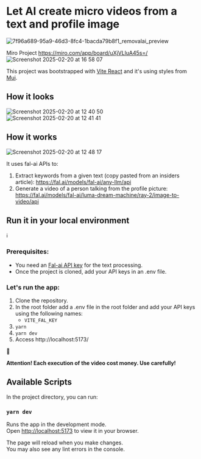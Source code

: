 # Let AI create micro videos from a text and profile image

![7f96a689-95a9-46d3-8fc4-1bacda79b8f1_removalai_preview](https://github.com/user-attachments/assets/020701ee-78e9-4d40-9435-6391f2ab68f1)

Miro Project
https://miro.com/app/board/uXjVLluA45s=/
![Screenshot 2025-02-20 at 16 58 07](https://github.com/user-attachments/assets/7a340b37-0639-480c-9c1c-0ed61667b441)



This project was bootstrapped with [Vite React](https://vite.dev/guide/) and it's using styles from [Mui](https://mui.com/material-ui/getting-started/).

## How it looks
![Screenshot 2025-02-20 at 12 40 50](https://github.com/user-attachments/assets/ccd95835-fccb-475f-9622-1db34b4e7915)
![Screenshot 2025-02-20 at 12 41 41](https://github.com/user-attachments/assets/e452f478-04c0-4829-aa62-9ef06a4627c7)


## How it works
![Screenshot 2025-02-20 at 12 48 17](https://github.com/user-attachments/assets/5f7dda14-63b1-4af0-98e0-fdb5894b8ba3)

It uses fal-ai APIs to:
1. Extract keywords from a given text (copy pasted from an insiders article): https://fal.ai/models/fal-ai/any-llm/api
2. Generate a video of a person talking from the profile picture: https://fal.ai/models/fal-ai/luma-dream-machine/ray-2/image-to-video/api

## Run it in your local environment

:information_source:

### Prerequisites:

- You need an [Fal-ai API key](https://docs.fal.ai/guides/generating-videos-from-image) for the text processing.
- Once the project is cloned, add your API keys in an .env file.

### Let's run the app:

1. Clone the repository.
2. In the root folder add a .env file in the root folder and add your API keys using the following names:
   - `VITE_FAL_KEY`
3. `yarn`
4. `yarn dev`
5. Access http://localhost:5173/

:rotating_light:

**Attention! Each execution of the video cost money. Use carefully!**

## Available Scripts

In the project directory, you can run:

### `yarn dev`

Runs the app in the development mode.\
Open [http://localhost:5173](http://localhost:5173) to view it in your browser.

The page will reload when you make changes.\
You may also see any lint errors in the console.
